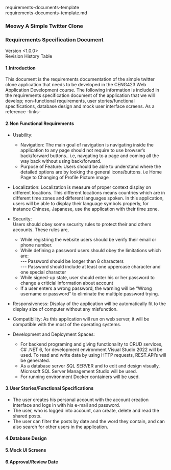 requirements-documents-template  
requirements-documents-template.md
### Meowy A Simple Twitter Clone
### Requirements Specification Document
Version <1.0.0>  
Revision History Table

#### 1.Introduction  
This document is the requirements documentation of the simple twitter clone application that needs to be developed in the CENG423 Web Application Development course. The following information is included in the requirements specification document of the application that we will develop; non-functional requirements, user stories/functional specifications, database design and mock user interface screens. As a reference -links-

#### 2.Non Functional Requirements  

- Usability:   
  * Navigation: The main goal of navigation is navigating inside the application to any page should not require to use browser’s back/forward buttons.. i.e, navgating to  a page and coming all the way back without using back/forward.  
  * Purpose of Feature: Users should be able to understand where the detailed options are by looking the general icons/buttons.  i.e Home Page to Changing of Profile   Picture image  
  
- Localization: Localization is measure of proper context display on different locations. This different locations means countries which are in different time zones and different languages spoken. In this application, users will be able to display their language symbols properly, for instance Chinese, Japanese, use the application with their time zone.  
- Security:  
	Users should obey some security rules to protect their and others accounts. These rules are,  
  *	While registring the website users should be verify their email or phone number.   
  *	While defining a password users should obey the limitations which are:  
    ---	Password should be longer than 8 characters  
    ---	Password should include at least one uppercase character and one special character  
  *	While signed-up state, user should enter his or her password to change a criticial information  about account  
  *	If a user enters a wrong password, the warning will be “Wrong username or password” to eliminate the multiple password trying.  

- Responsiveness: Display of the application will be automatically fit to the display size of computer without any misfunction.  

- Compatibility: As this application will run on web server, it will be compatible with the most of the operating systems.  

- Development and Deployment Spaces:  
  *	For backend programing and giving functionality to CRUD services, C# .NET 6, for development environment Visual Studio 2022 will be used. To read and write data by using HTTP requests, REST.API’s will be generated.  
  *	As a database server SQL SERVER and to edit and design visually, Microsoft SQL Server Management Studio will be used.   
  *	For running environment Docker containers will be used.  

#### 3.User Stories/Functional Specifications  
- The user creates his personal account with the account creation interface and logs in with his e-mail and password.  
- The user, who is logged into account, can create, delete and read the shared posts.  
- The user can filter the posts by date and the word they contain, and can also search for other users in the application.

#### 4.Database Design   

#### 5.Mock UI Screens  

#### 6.Approval/Review Date  


